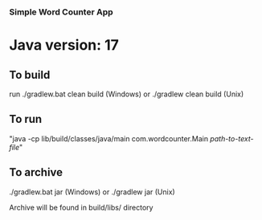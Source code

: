 ### Simple Word Counter App

# Java version: 17

## To build

run
./gradlew.bat clean build (Windows)
or
./gradlew clean build (Unix)

## To run

"java -cp lib/build/classes/java/main com.wordcounter.Main _path-to-text-file_"

## To archive

./gradlew.bat jar (Windows)
or
./gradlew jar (Unix)

Archive will be found in build/libs/ directory
